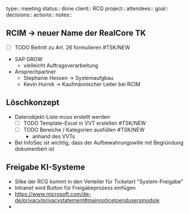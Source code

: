 type:: meeting
status:: done
client:: RCG
project:: 
attendees::
goal::
decisions::
actions::
notes::

## RCIM -> neuer Name der RealCore TK
- [ ] TODO Beitritt zu Art. 26 formulieren #TSK/NEW 
- SAP GROW
	- vielleicht Auftragsverarbeitung
- Ansprechpartner
	- Stephanie Hessen -> Systemaufgbau
	- Kevin Hurnik -> Kaufmännischer Leiter bei RCIM
## Löschkonzept
- Datenobjekt-Liste muss erstellt werden
	- [ ] TODO Template-Excel in VVT erstellen #TSK/NEW
	- [ ] TODO Bereiche / Kategorien ausfüllen #TSK/NEW
		- anhand des VVTs 
- Bei InfoSec ist wichtig, dass der Aufbewahrungswille mit Begründung dokumentiert ist
## Freigabe KI-Systeme
- Silke der RCG kommt in den Verteiler für Ticketart "System-Freigabe"
- Intranet wird Button für Freigabeprozess einfügen
- https://www.microsoft.com/de-de/privacy/privacystatement#mainnoticetoendusersmodule
-